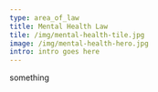 ```yaml
---
type: area_of_law
title: Mental Health Law
tile: /img/mental-health-tile.jpg
image: /img/mental-health-hero.jpg
intro: intro goes here
---
```

something
